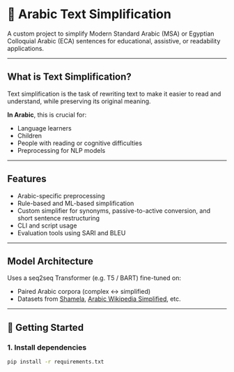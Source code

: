# 🕌 Arabic Text Simplification

A custom project to simplify Modern Standard Arabic (MSA) or Egyptian Colloquial Arabic (ECA) sentences for educational, assistive, or readability applications.

---

##  What is Text Simplification?

Text simplification is the task of rewriting text to make it easier to read and understand, while preserving its original meaning.

**In Arabic**, this is crucial for:
- Language learners
- Children
- People with reading or cognitive difficulties
- Preprocessing for NLP models

---

##  Features

- Arabic-specific preprocessing
- Rule-based and ML-based simplification
- Custom simplifier for synonyms, passive-to-active conversion, and short sentence restructuring
- CLI and script usage
- Evaluation tools using SARI and BLEU

---

## Model Architecture 

Uses a seq2seq Transformer (e.g. T5 / BART) fine-tuned on:
- Paired Arabic corpora (complex ↔ simplified)
- Datasets from [Shamela](https://shamela.ws/), [Arabic Wikipedia Simplified](https://ar.wikipedia.org/wiki/), etc.

---

## 🚀 Getting Started

### 1. Install dependencies
```bash
pip install -r requirements.txt
